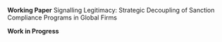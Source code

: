 
**Working Paper**
Signalling Legitimacy: Strategic Decoupling of Sanction Compliance Programs in Global Firms




**Work in Progress**
